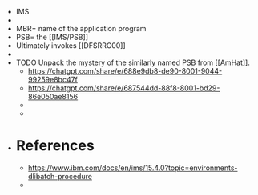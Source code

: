 - IMS
-
- MBR=  name of the application program
- PSB= the [[IMS/PSB]]
- Ultimately invokes [[DFSRRC00]]
-
- TODO Unpack the mystery of the similarly named PSB from [[AmHat]].
	- https://chatgpt.com/share/e/688e9db8-de90-8001-9044-99259e8bc47f
	- https://chatgpt.com/share/e/687544dd-88f8-8001-bd29-86e050ae8156
	-
	-
- # References
	- https://www.ibm.com/docs/en/ims/15.4.0?topic=environments-dlibatch-procedure
	-
